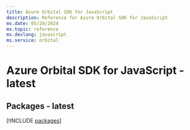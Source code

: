 ```yaml
---
title: Azure Orbital SDK for JavaScript
description: Reference for Azure Orbital SDK for JavaScript
ms.date: 05/29/2024
ms.topic: reference
ms.devlang: javascript
ms.service: orbital
---
```

# Azure Orbital SDK for JavaScript - latest
## Packages - latest
[!INCLUDE [packages](orbital-index.md)]